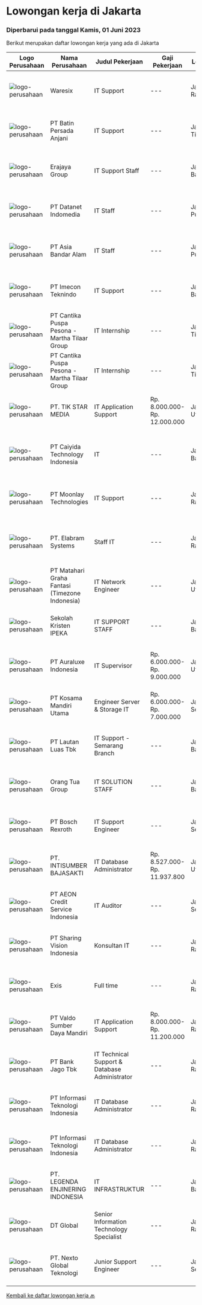 
  # Lowongan kerja di Jakarta

  ### Diperbarui pada tanggal Kamis, 01 Juni 2023

  Berikut merupakan daftar lowongan kerja yang ada di Jakarta

  |Logo Perusahaan | Nama Perusahaan | Judul Pekerjaan | Gaji Pekerjaan | Lokasi | Deskripsi | Tanggal diunggah | Pranala |
  | -------------- | --------------- | --------------- | --------- | --------- | -------------- | ------- | ----------- |
  |![logo-perusahaan](https://i.ibb.co/sqvTCh9/112815900-stock-vector-no-image-available-icon-flat-vector.webp)|Waresix|IT Support|---|Jakarta Raya|Job description &amp; requirementsRequirements:Minimum Bachelor’s degree in IT, or related majorMinimum 1 year of experience in IT SupportFluent in...|Rabu, 31 Mei 2023|https://www.jobstreet.co.id/id/job/it-support-1035741587?token=0~465bf00e-6078-4192-856b-850f3d3548ac&sectionRank=1&jobId=jobstreet-id-job-1035741587|
|![logo-perusahaan](https://image-service-cdn.seek.com.au/5fade0aacc64a930c0d3fe6acce4dbf79eecc4d9/ee4dce1061f3f616224767ad58cb2fc751b8d2dc)|PT Batin Persada Anjani|IT Support|---|Jakarta Timur|1. Menerima, memprioritaskan dan menyelesaikan permintaan bantuan IT. 2. Instalasi, perawatan dan penyediaan dukungan harian baik untuk hardware &amp;...|Rabu, 31 Mei 2023|https://www.jobstreet.co.id/id/job/it-support-1035788093?token=0~465bf00e-6078-4192-856b-850f3d3548ac&sectionRank=2&jobId=jobstreet-id-job-1035788093|
|![logo-perusahaan](https://image-service-cdn.seek.com.au/1a2c5a4ce6128662ea32374602a92543f60d4144/ee4dce1061f3f616224767ad58cb2fc751b8d2dc)|Erajaya Group|IT Support Staff|---|Jakarta Barat|Responsibilities :1. Make sure all connections of internet, computer, printer, CCTV are well-working. (Mobile to store as needed)2. In charge and...|Rabu, 31 Mei 2023|https://www.jobstreet.co.id/id/job/it-support-staff-4354596?token=0~465bf00e-6078-4192-856b-850f3d3548ac&sectionRank=3&jobId=jobstreet-id-job-4354596|
|![logo-perusahaan](https://image-service-cdn.seek.com.au/d47e6b60b2750dbc3f3565506d34503d738b01b3/ee4dce1061f3f616224767ad58cb2fc751b8d2dc)|PT Datanet Indomedia|IT Staff|---|Jakarta Pusat|Deskripsi Pekerjaan : Membuat perencanaan, pengembangan dan monitor program kerja IT Memahami konsep jaringan (internet, wired, wireless, routing,...|Rabu, 31 Mei 2023|https://www.jobstreet.co.id/id/job/it-staff-1035952925?token=0~465bf00e-6078-4192-856b-850f3d3548ac&sectionRank=4&jobId=jobstreet-id-job-1035952925|
|![logo-perusahaan](https://image-service-cdn.seek.com.au/4319eabab08264ba96029e21905827cf06953db0/ee4dce1061f3f616224767ad58cb2fc751b8d2dc)|PT Asia Bandar Alam|IT Staff|---|Jakarta Pusat|Responsibilities:Maintains the computer networks of all types of ABA Group, providing technical support and ensuring the whole company runs smoothly....|Rabu, 31 Mei 2023|https://www.jobstreet.co.id/id/job/it-staff-4354706?token=0~465bf00e-6078-4192-856b-850f3d3548ac&sectionRank=5&jobId=jobstreet-id-job-4354706|
|![logo-perusahaan](https://i.ibb.co/sqvTCh9/112815900-stock-vector-no-image-available-icon-flat-vector.webp)|PT Imecon Teknindo|IT Support|---|Jakarta Barat|Deskripsi Pekerjaan1. Memastikan komputer yang digunakan dapat berfungsi normal/berjalan seperti seharusnya.2. Harus memastikan bahwa semua komputer...|Rabu, 31 Mei 2023|https://www.jobstreet.co.id/id/job/it-support-1035946818?token=0~465bf00e-6078-4192-856b-850f3d3548ac&sectionRank=6&jobId=jobstreet-id-job-1035946818|
|![logo-perusahaan](https://image-service-cdn.seek.com.au/011ed41ac1da2d6974b22e04b3071d10ba4e7eb5/ee4dce1061f3f616224767ad58cb2fc751b8d2dc)|PT Cantika Puspa Pesona - Martha Tilaar Group|IT Internship|---|Jakarta Timur|IT InternshipMartha Tilaar Group membuka kesempatan untuk Magang IT (software) selama 3-6 bulan.Kualifikasi : S1 IT FRESH GRADUATE (boleh untuk...|Rabu, 31 Mei 2023|https://www.jobstreet.co.id/id/job/it-internship-1035771110?token=0~465bf00e-6078-4192-856b-850f3d3548ac&sectionRank=7&jobId=jobstreet-id-job-1035771110|
|![logo-perusahaan](https://image-service-cdn.seek.com.au/f2194e29259686b8b17538f207e480a451680847/ee4dce1061f3f616224767ad58cb2fc751b8d2dc)|PT Cantika Puspa Pesona - Martha Tilaar Group|IT Internship|---|Jakarta Timur|IT InternshipMartha Tilaar Group membuka kesempatan untuk Magang IT (software) selama 3-6 bulan.Kualifikasi : S1 IT FRESH GRADUATE (boleh untuk...|Rabu, 31 Mei 2023|https://www.jobstreet.co.id/id/job/it-internship-1035628956?token=0~465bf00e-6078-4192-856b-850f3d3548ac&sectionRank=8&jobId=jobstreet-id-job-1035628956|
|![logo-perusahaan](https://image-service-cdn.seek.com.au/56ce3f4cead6ede7c4f4b24561f5eeff4612c46e/ee4dce1061f3f616224767ad58cb2fc751b8d2dc)|PT. TIK STAR MEDIA|IT Application Support|Rp. 8.000.000-Rp. 12.000.000|Jakarta Utara|Job Description :  Application Support for managing and facilitating application issues for users Escalate unsettled issues to respective level...|Rabu, 31 Mei 2023|https://www.jobstreet.co.id/id/job/it-application-support-4354757?token=0~465bf00e-6078-4192-856b-850f3d3548ac&sectionRank=9&jobId=jobstreet-id-job-4354757|
|![logo-perusahaan](https://image-service-cdn.seek.com.au/f37e74d1b2914839e5c372147fce4d514ac3ffe5/ee4dce1061f3f616224767ad58cb2fc751b8d2dc)|PT Caiyida Technology Indonesia|IT|---|Jakarta Barat|IT Minimal lulusan S1 jurusan Komputer dan sejenisnyaFresh Graduate Silahkan MendaftarMenguasai Trouble Shooting Hardware dan SoftwareMampu...|Rabu, 31 Mei 2023|https://www.jobstreet.co.id/id/job/it-1035921218?token=0~465bf00e-6078-4192-856b-850f3d3548ac&sectionRank=10&jobId=jobstreet-id-job-1035921218|
|![logo-perusahaan](https://image-service-cdn.seek.com.au/ac0d2cba3eb20a38479945b570c0f6698f465f79/ee4dce1061f3f616224767ad58cb2fc751b8d2dc)|PT Moonlay Technologies|IT Support|---|Jakarta Raya|Job description &amp; requirementsWe are looking for a highly capable IT Support Specialist to provide technical assistance to our staff. In this...|Rabu, 31 Mei 2023|https://www.jobstreet.co.id/id/job/it-support-1035920773?token=0~465bf00e-6078-4192-856b-850f3d3548ac&sectionRank=11&jobId=jobstreet-id-job-1035920773|
|![logo-perusahaan](https://i.ibb.co/sqvTCh9/112815900-stock-vector-no-image-available-icon-flat-vector.webp)|PT. Elabram Systems|Staff IT|---|Jakarta Raya|Job Description: Mengembangkan sistem aplikasi yang ada di perusahaan Helpdesk sistem aplikasi perusahaan Database administrator dan backup database...|Rabu, 31 Mei 2023|https://www.jobstreet.co.id/id/job/staff-it-1036000520?token=0~465bf00e-6078-4192-856b-850f3d3548ac&sectionRank=12&jobId=jobstreet-id-job-1036000520|
|![logo-perusahaan](https://image-service-cdn.seek.com.au/d90780ddcc454f9939d53e0e3e2b09aa958dd60c/ee4dce1061f3f616224767ad58cb2fc751b8d2dc)|PT Matahari Graha Fantasi (Timezone Indonesia)|IT Network Engineer|---|Jakarta Utara|About The JobTo ensure all the networks in venues and HO are running well and based on company standard network design.Responsibilities : Bachelor...|Rabu, 31 Mei 2023|https://www.jobstreet.co.id/id/job/it-network-engineer-4354897?token=0~465bf00e-6078-4192-856b-850f3d3548ac&sectionRank=13&jobId=jobstreet-id-job-4354897|
|![logo-perusahaan](https://image-service-cdn.seek.com.au/c6a5968ea0c6b8e89e9a3d86bd012a43037a2d48/ee4dce1061f3f616224767ad58cb2fc751b8d2dc)|Sekolah Kristen IPEKA|IT SUPPORT STAFF|---|Jakarta Barat|Requirements:  Bachelor’s degree in Electrical Engineering / Informatics Maximum age of 30 years old Minimum 1-year experience in the relevant...|Rabu, 31 Mei 2023|https://www.jobstreet.co.id/id/job/it-support-staff-4354324?token=0~465bf00e-6078-4192-856b-850f3d3548ac&sectionRank=14&jobId=jobstreet-id-job-4354324|
|![logo-perusahaan](https://i.ibb.co/sqvTCh9/112815900-stock-vector-no-image-available-icon-flat-vector.webp)|PT Auraluxe Indonesia|IT Supervisor|Rp. 6.000.000-Rp. 9.000.000|Jakarta Utara|Kualifikasi: ​Pendidikan minimal S1 Jurusan Teknik (Teknik Informatika /Sistem Informasi). Berpengalaman dalam menangani sistem IT internal, khususnya...|Rabu, 31 Mei 2023|https://www.jobstreet.co.id/id/job/it-supervisor-4354161?token=0~465bf00e-6078-4192-856b-850f3d3548ac&sectionRank=15&jobId=jobstreet-id-job-4354161|
|![logo-perusahaan](https://image-service-cdn.seek.com.au/e4ee472fb82e02afed868e03b30749a74c16a9da/ee4dce1061f3f616224767ad58cb2fc751b8d2dc)|PT Kosama Mandiri Utama|Engineer Server & Storage IT|Rp. 6.000.000-Rp. 7.000.000|Jakarta Selatan|1. Onsite 8 jam kerja x 5 hari2. Remote 24x7 jika dibutuhkan3. Sebagai PIC terkait masalah IT dalam layanan Server, Storage, Data Center, Disaster...|Rabu, 31 Mei 2023|https://www.jobstreet.co.id/id/job/engineer-server-storage-it-4352945?token=0~465bf00e-6078-4192-856b-850f3d3548ac&sectionRank=16&jobId=jobstreet-id-job-4352945|
|![logo-perusahaan](https://image-service-cdn.seek.com.au/d6194ee1073395bcae9a0c2dff41467756517cae/ee4dce1061f3f616224767ad58cb2fc751b8d2dc)|PT Lautan Luas Tbk|IT Support - Semarang Branch|---|Jakarta Barat|Responsibilities :1. Handling user issues by identifying and troubleshooting 2. Coordinate with IT Corporate for software, network, hardware...|Selasa, 30 Mei 2023|https://www.jobstreet.co.id/id/job/it-support-semarang-branch-1035983584?token=0~465bf00e-6078-4192-856b-850f3d3548ac&sectionRank=17&jobId=jobstreet-id-job-1035983584|
|![logo-perusahaan](https://image-service-cdn.seek.com.au/bfdb00c0adbf988c12035f2d57bf67300ceec9e4/ee4dce1061f3f616224767ad58cb2fc751b8d2dc)|Orang Tua Group|IT SOLUTION STAFF|---|Jakarta Barat|Job Descriptions: Supports smooth application operational processes in OT Design and develop application systems according to company needs Implement...|Rabu, 31 Mei 2023|https://www.jobstreet.co.id/id/job/it-solution-staff-4354622?token=0~465bf00e-6078-4192-856b-850f3d3548ac&sectionRank=18&jobId=jobstreet-id-job-4354622|
|![logo-perusahaan](https://image-service-cdn.seek.com.au/991d17d344dbbdc359c2f16c6c1bea578bdf6171/ee4dce1061f3f616224767ad58cb2fc751b8d2dc)|PT Bosch Rexroth|IT Support Engineer|---|Jakarta Selatan|Company DescriptionAt Bosch, we care. For you, our business, and our environment.Let’s turn visions into reality. At Bosch, we shape the future by...|Rabu, 31 Mei 2023|https://www.jobstreet.co.id/id/job/it-support-engineer-1035771584?token=0~465bf00e-6078-4192-856b-850f3d3548ac&sectionRank=19&jobId=jobstreet-id-job-1035771584|
|![logo-perusahaan](https://image-service-cdn.seek.com.au/2872d166f326b88187b456e8f789900b335a4d32/ee4dce1061f3f616224767ad58cb2fc751b8d2dc)|PT. INTISUMBER BAJASAKTI|IT Database Administrator|Rp. 8.527.000-Rp. 11.937.800|Jakarta Utara|Kualifikasi : Pendidikan minimal S1, diutamakan jurusan Teknik Informatika. Memiliki pengalaman minimal 2 tahun sebagai IT Database Administrator....|Rabu, 31 Mei 2023|https://www.jobstreet.co.id/id/job/it-database-administrator-4355228?token=0~465bf00e-6078-4192-856b-850f3d3548ac&sectionRank=20&jobId=jobstreet-id-job-4355228|
|![logo-perusahaan](https://image-service-cdn.seek.com.au/bac54f72a66472d735ca850d3d51b1bcbb05de57/ee4dce1061f3f616224767ad58cb2fc751b8d2dc)|PT AEON Credit Service Indonesia|IT Auditor|---|Jakarta Selatan|Job Description: Conduct the internal audit for IT Division Manage and liaise with external auditor related with IT matters Conduct ISO 270001:2013...|Rabu, 31 Mei 2023|https://www.jobstreet.co.id/id/job/it-auditor-4342570?token=0~465bf00e-6078-4192-856b-850f3d3548ac&sectionRank=21&jobId=jobstreet-id-job-4342570|
|![logo-perusahaan](https://image-service-cdn.seek.com.au/7630e62f8d0112d908db085dcc26e9ab17ebf05f/ee4dce1061f3f616224767ad58cb2fc751b8d2dc)|PT Sharing Vision Indonesia|Konsultan IT|---|Jakarta Raya|PT Sharing Vision Indonesia membutuhkan beberapa orang talent minimal S1/D4/S2 dari Teknik Informatika/Sistem Teknologi Informasi/Teknik...|Rabu, 31 Mei 2023|https://www.jobstreet.co.id/id/job/konsultan-it-4355313?token=0~465bf00e-6078-4192-856b-850f3d3548ac&sectionRank=22&jobId=jobstreet-id-job-4355313|
|![logo-perusahaan](https://i.ibb.co/sqvTCh9/112815900-stock-vector-no-image-available-icon-flat-vector.webp)|Exis|Full time|---|Jakarta Raya|Industry: IT ServicesWork Experience: 4-5 yearsCity: JakartaState/Province: Jakarta RayaZip/Postal Code: 10110Job DescriptionJOB DESCRIPTION •...|Rabu, 31 Mei 2023|https://www.jobstreet.co.id/id/job/full-time-1035741556?token=0~465bf00e-6078-4192-856b-850f3d3548ac&sectionRank=23&jobId=jobstreet-id-job-1035741556|
|![logo-perusahaan](https://image-service-cdn.seek.com.au/c8b4653eeb66df10a0b4efb696f683ada8224d5a/ee4dce1061f3f616224767ad58cb2fc751b8d2dc)|PT Valdo Sumber Daya Mandiri|IT Application Support|Rp. 8.000.000-Rp. 11.200.000|Jakarta Raya|Experience in IT Apps Support at least for 2 years Minimum Bachelor Degree in Computer Science/Information Technology or related field Good...|Selasa, 30 Mei 2023|https://www.jobstreet.co.id/id/job/it-application-support-4353511?token=0~465bf00e-6078-4192-856b-850f3d3548ac&sectionRank=24&jobId=jobstreet-id-job-4353511|
|![logo-perusahaan](https://i.ibb.co/sqvTCh9/112815900-stock-vector-no-image-available-icon-flat-vector.webp)|PT Bank Jago Tbk|IT Technical Support & Database Administrator|---|Jakarta Raya|Role ObjectivesResponsible for the design, development and operation of servers, operating systems, storage, virtualization and databasesWhat you will...|Rabu, 31 Mei 2023|https://www.jobstreet.co.id/id/job/it-technical-support-database-administrator-1035772799?token=0~465bf00e-6078-4192-856b-850f3d3548ac&sectionRank=25&jobId=jobstreet-id-job-1035772799|
|![logo-perusahaan](https://image-service-cdn.seek.com.au/ffb2408b2a02c1b8348dc2af4952a87ebe96bc89/ee4dce1061f3f616224767ad58cb2fc751b8d2dc)|PT Informasi Teknologi Indonesia|IT Database Administrator|---|Jakarta Raya|Job description &amp; requirementsQualification Required : Min 1 year experience in Database Administrator   Bachelor Degree in Informatics...|Rabu, 31 Mei 2023|https://www.jobstreet.co.id/id/job/it-database-administrator-1035651184?token=0~465bf00e-6078-4192-856b-850f3d3548ac&sectionRank=26&jobId=jobstreet-id-job-1035651184|
|![logo-perusahaan](https://image-service-cdn.seek.com.au/bd60108aa5e7ae7276ccfb1639f43c7383fdfb1f/ee4dce1061f3f616224767ad58cb2fc751b8d2dc)|PT Informasi Teknologi Indonesia|IT Database Administrator|---|Jakarta Raya|Job description &amp; requirementsQualification Required : Min 1 year experience in Database Administrator   Bachelor Degree in Informatics...|Rabu, 31 Mei 2023|https://www.jobstreet.co.id/id/job/it-database-administrator-1035765878?token=0~465bf00e-6078-4192-856b-850f3d3548ac&sectionRank=27&jobId=jobstreet-id-job-1035765878|
|![logo-perusahaan](https://image-service-cdn.seek.com.au/2fdf13cd537a0540488f37b899277150f69ee139/ee4dce1061f3f616224767ad58cb2fc751b8d2dc)|PT. LEGENDA ENJINERING INDONESIA|IT INFRASTRUKTUR|---|Jakarta Barat|1. Menghandle seluruh pekerjaan yang terkait dengan IT di proyek 2. Bersedia untuk ditempatkan di Sulawesi 3. Mengerti jaringan networking 4. Mengerti...|Rabu, 31 Mei 2023|https://www.jobstreet.co.id/id/job/it-infrastruktur-1036000081?token=0~465bf00e-6078-4192-856b-850f3d3548ac&sectionRank=28&jobId=jobstreet-id-job-1036000081|
|![logo-perusahaan](https://i.ibb.co/sqvTCh9/112815900-stock-vector-no-image-available-icon-flat-vector.webp)|DT Global|Senior Information Technology Specialist|---|Jakarta Raya|LocationJakarta, IndonesiaAd TitleSenior Information Technology SpecialistProgram BackgroundPoverty Alleviation and Comprehensive, Inclusive and...|Rabu, 31 Mei 2023|https://www.jobstreet.co.id/id/job/senior-information-technology-specialist-1035840038?token=0~465bf00e-6078-4192-856b-850f3d3548ac&sectionRank=29&jobId=jobstreet-id-job-1035840038|
|![logo-perusahaan](https://image-service-cdn.seek.com.au/bb444628b45473841ed70b01c0a5d6644f9d15cd/ee4dce1061f3f616224767ad58cb2fc751b8d2dc)|PT. Nexto Global Teknologi|Junior Support Engineer|---|Jakarta Selatan|Description:- Respond to Customers server outages and emergency maintenance request- Have the following attitudes: include reliability, attention to...|Rabu, 31 Mei 2023|https://www.jobstreet.co.id/id/job/junior-support-engineer-4354404?token=0~465bf00e-6078-4192-856b-850f3d3548ac&sectionRank=30&jobId=jobstreet-id-job-4354404|


  [Kembali ke daftar lowongan kerja 🔙](../README.md#daftar-lowongan-kerja)
  